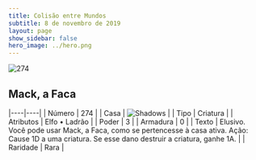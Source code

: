 ```yaml
---
title: Colisão entre Mundos
subtitle: 8 de novembro de 2019
layout: page
show_sidebar: false
hero_image: ../hero.png
---
```


![274](https://cdn.keyforgegame.com/media/card_front/pt/452_274_RP49F4QFW3FM_pt.png)

## Mack, a Faca

|----|----|
| Número | 274 |
| Casa | ![Shadows](https://archonarcana.com/images/thumb/e/ee/Shadows.png/22px-Shadows.png "Sombras") |
| Tipo | Criatura |
| Atributos | Elfo • Ladrão |
| Poder | 3 |
| Armadura | 0 |
| Texto | Elusivo. Você pode usar Mack, a Faca, como se pertencesse à casa ativa. Ação: Cause 1D a uma criatura. Se esse  dano destruir a criatura, ganhe 1A. |
| Raridade | Rara |
